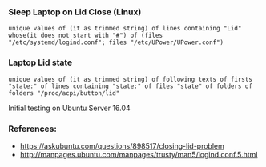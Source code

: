 
### Sleep Laptop on Lid Close (Linux)

`unique values of (it as trimmed string) of lines containing "Lid" whose(it does not start with "#") of (files "/etc/systemd/logind.conf"; files "/etc/UPower/UPower.conf")`

### Laptop Lid state

`unique values of (it as trimmed string) of following texts of firsts "state:" of lines containing "state:" of files "state" of folders of folders "/proc/acpi/button/lid"`

Initial testing on Ubuntu Server 16.04

### References:

- https://askubuntu.com/questions/898517/closing-lid-problem
- http://manpages.ubuntu.com/manpages/trusty/man5/logind.conf.5.html
